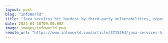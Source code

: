 ```yaml
---
layout: post
blog: "InfoWorld"
title: "Java services hit hardest by third-party vulnerabilities, report says"
date: 2024-04-18T09:00:00Z
image: images/infoworld.png
remote_url: "https://www.infoworld.com/article/3715264/java-services-hit-hardest-by-third-party-vulnerabilities-says-report.html#tk.rss_applicationdevelopment"
---
```

